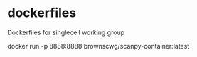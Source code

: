 # dockerfiles
Dockerfiles for singlecell working group

docker run -p 8888:8888 brownscwg/scanpy-container:latest
